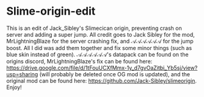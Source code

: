 # Slime-origin-edit
This is an edit of Jack_Sibley's Slimecican origin, preventing crash on server and adding a super jump. All credit goes to Jack Sibley for the mod, MrLightningBlaze for the server crashing fix, and 𝒜𝒜𝒜𝒜𝒜𝒜 for the jump boost. All I did was add them together and fix some minor things (such as blue skin instead of green).  𝒜𝒜𝒜𝒜𝒜𝒜's datapack can be found on the origins discord, MrLightningBlaze's fix can be found  here:  https://drive.google.com/file/d/1tFouUCXfMmx-1y_d7gvOaZitbi_Yb5sj/view?usp=sharing (will probably be deleted once OG mod is updated), and the original mod can be found here: https://github.com/Jack-Sibley/slimeorigin. Enjoy!
